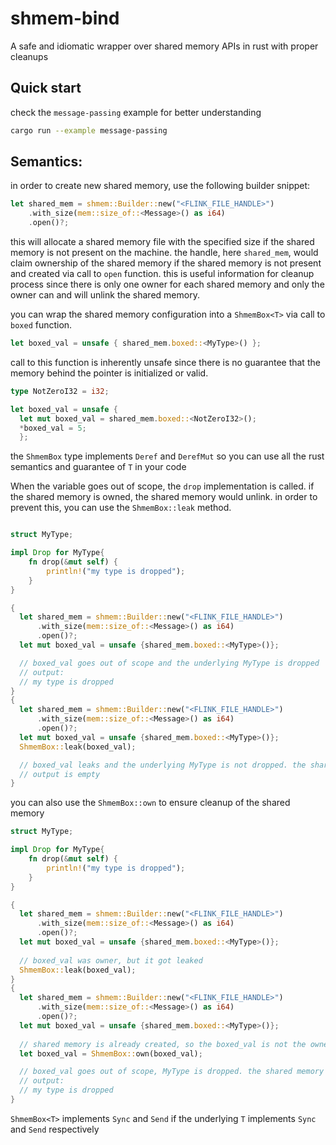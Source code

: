 # shmem-bind

A safe and idiomatic wrapper over shared memory APIs in rust with proper cleanups

## Quick start

check the `message-passing` example for better understanding
```bash
cargo run --example message-passing
```

## Semantics:

in order to create new shared memory, use the following builder snippet:
```rust 
let shared_mem = shmem::Builder::new("<FLINK_FILE_HANDLE>")
    .with_size(mem::size_of::<Message>() as i64)
    .open()?;
```
this will allocate a shared memory file with the specified size if the shared memory is not present on the machine.
the handle, here `shared_mem`, would claim ownership of the shared memory if the shared memory is not present and created via call to `open` function.
this is useful information for cleanup process since there is only one owner for each shared memory and only the owner can and will unlink the shared memory.

you can wrap the shared memory configuration into a `ShmemBox<T>` via call to `boxed` function.
```rust
let boxed_val = unsafe { shared_mem.boxed::<MyType>() };
```
call to this function is inherently unsafe since there is no guarantee that the memory behind the pointer is initialized or valid.

```rust
type NotZeroI32 = i32;

let boxed_val = unsafe { 
  let mut boxed_val = shared_mem.boxed::<NotZeroI32>();
  *boxed_val = 5;
  };
```
the `ShmemBox` type implements `Deref` and `DerefMut` so you can use all the rust semantics and guarantee of `T` in your code

When the variable goes out of scope, the `drop` implementation is called. if the shared memory is owned, the shared memory would unlink.
in order to prevent this, you can use the `ShmemBox::leak` method.

```rust

struct MyType;

impl Drop for MyType{
    fn drop(&mut self) {
        println!("my type is dropped");
    }
}

{
  let shared_mem = shmem::Builder::new("<FLINK_FILE_HANDLE>")
      .with_size(mem::size_of::<Message>() as i64)
      .open()?;
  let mut boxed_val = unsafe {shared_mem.boxed::<MyType>()};

  // boxed_val goes out of scope and the underlying MyType is dropped
  // output:
  // my type is dropped
}
{
  let shared_mem = shmem::Builder::new("<FLINK_FILE_HANDLE>")
      .with_size(mem::size_of::<Message>() as i64)
      .open()?;
  let mut boxed_val = unsafe {shared_mem.boxed::<MyType>()};
  ShmemBox::leak(boxed_val);

  // boxed_val leaks and the underlying MyType is not dropped. the shared memory stays linked to the os
  // output is empty
}
```
you can also use the `ShmemBox::own` to ensure cleanup of the shared memory 
```rust 
struct MyType;

impl Drop for MyType{
    fn drop(&mut self) {
        println!("my type is dropped");
    }
}

{
  let shared_mem = shmem::Builder::new("<FLINK_FILE_HANDLE>")
      .with_size(mem::size_of::<Message>() as i64)
      .open()?;
  let mut boxed_val = unsafe {shared_mem.boxed::<MyType>()};
  
  // boxed_val was owner, but it got leaked
  ShmemBox::leak(boxed_val);
}
{
  let shared_mem = shmem::Builder::new("<FLINK_FILE_HANDLE>")
      .with_size(mem::size_of::<Message>() as i64)
      .open()?;
  let mut boxed_val = unsafe {shared_mem.boxed::<MyType>()};
  
  // shared memory is already created, so the boxed_val is not the owner.
  let boxed_val = ShmemBox::own(boxed_val);

  // boxed_val goes out of scope, MyType is dropped. the shared memory is unliked.
  // output:
  // my type is dropped
}
```

`ShmemBox<T>` implements `Sync` and `Send` if the underlying `T` implements `Sync` and `Send` respectively
